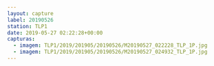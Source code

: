 ```yaml
---
layout: capture
label: 20190526
station: TLP1
date: 2019-05-27 02:22:28+00:00
capturas:
  - imagem: TLP1/2019/201905/20190526/M20190527_022228_TLP_1P.jpg
  - imagem: TLP1/2019/201905/20190526/M20190527_024932_TLP_1P.jpg
---
```

